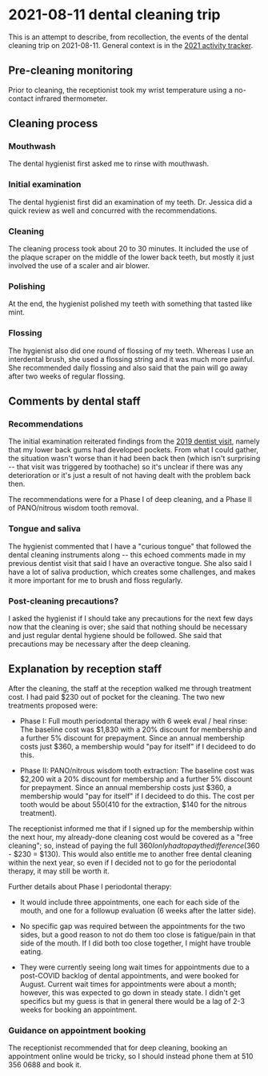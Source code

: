 # 2021-08-11 dental cleaning trip

This is an attempt to describe, from recollection, the events of the
dental cleaning trip on 2021-08-11. General context is in the [2021
activity tracker](2021-activity-tracker.md#wednesday-august-11).

## Pre-cleaning monitoring

Prior to cleaning, the receptionist took my wrist temperature using a
no-contact infrared thermometer.

## Cleaning process

### Mouthwash

The dental hygienist first asked me to rinse with mouthwash.

### Initial examination

The dental hygienist first did an examination of my teeth. Dr. Jessica
did a quick review as well and concurred with the recommendations.

### Cleaning

The cleaning process took about 20 to 30 minutes. It included the use
of the plaque scraper on the middle of the lower back teeth, but
mostly it just involved the use of a scaler and air blower.

### Polishing

At the end, the hygienist polished my teeth with something that tasted
like mint.

### Flossing

The hygienist also did one round of flossing of my teeth. Whereas I
use an interdental brush, she used a flossing string and it was much
more painful. She recommended daily flossing and also said that the
pain will go away after two weeks of regular flossing.

## Comments by dental staff

### Recommendations

The initial examination reiterated findings from the [2019 dentist
visit](2019-01-08-dentist-visit.md), namely that my lower back gums
had developed pockets. From what I could gather, the situation wasn't
worse than it had been back then (which isn't surprising -- that visit
was triggered by toothache) so it's unclear if there was any
deterioration or it's just a result of not having dealt with the
problem back then.

The recommendations were for a Phase I of deep cleaning, and a Phase
II of PANO/nitrous wisdom tooth removal.

### Tongue and saliva

The hygienist commented that I have a "curious tongue" that followed
the dental cleaning instruments along -- this echoed comments made in
my previous dentist visit that said I have an overactive tongue. She
also said I have a lot of saliva production, which creates some
challenges, and makes it more important for me to brush and floss
regularly.

### Post-cleaning precautions?

I asked the hygienist if I should take any precautions for the next
few days now that the cleaning is over; she said that nothing should
be necessary and just regular dental hygiene should be followed. She
said that precautions may be necessary after the deep cleaning.

## Explanation by reception staff

After the cleaning, the staff at the reception walked me through
treatment cost. I had paid $230 out of pocket for the cleaning. The
two new treatments proposed were:

* Phase I: Full mouth periodontal therapy with 6 week eval / heal
  rinse: The baseline cost was $1,830 with a 20% discount for
  membership and a further 5% discount for prepayment. Since an annual
  membership costs just $360, a membership would "pay for itself" if I
  decideed to do this.

* Phase II: PANO/nitrous wisdom tooth extraction: The baseline cost
  was $2,200 wit a 20% discount for membership and a further 5%
  discount for prepayment. Since an annual membership costs just $360,
  a membership would "pay for itself" if I decideed to do this. The
  cost per tooth would be about $550 ($410 for the extraction, $140
  for the nitrous treatment).

The receptionist informed me that if I signed up for the membership
within the next hour, my already-done cleaning cost would be covered
as a "free cleaning"; so, instead of paying the full $360 I only had
to pay the difference ($360 - $230 = $130). This would also entitle me
to another free dental cleaning within the next year, so even if I
decided not to go for the periodontal therapy, it may still be worth
it.

Further details about Phase I periodontal therapy:

* It would include three appointments, one each for each side of the
  mouth, and one for a followup evaluation (6 weeks after the latter
  side).

* No specific gap was required between the appointments for the two
  sides, but a good reason to not do them too close is fatigue/pain in
  that side of the mouth. If I did both too close together, I might
  have trouble eating.

* They were currently seeing long wait times for appointments due to a
  post-COVID backlog of dental appointments, and were booked for
  August. Current wait times for appointments were about a month;
  however, this was expected to go down in steady state. I didn't get
  specifics but my guess is that in general there would be a lag of
  2-3 weeks for booking an appointment.

### Guidance on appointment booking

The receptionist recommended that for deep cleaning, booking an
appointment online would be tricky, so I should instead phone them at
510 356 0688 and book it.
